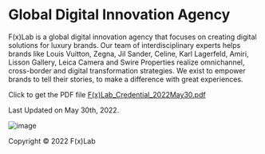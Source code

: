 # Global Digital Innovation Agency
F(x)Lab is a global digital innovation agency that focuses on creating digital solutions for luxury brands. Our team of interdisciplinary experts helps brands like Louis Vuitton, Zegna, Jil Sander, Celine, Karl Lagerfeld, Amiri, Lisson Gallery, Leica Camera and Swire Properties realize omnichannel, cross-border and digital transformation strategies. We exist to empower brands to tell their stories, to make a difference with great experiences.

Click to get the PDF file   [F(x)Lab_Credential_2022May30.pdf](https://github.com/ZihaoLu/FXLAB/blob/9b52aba280ab960ce991014a3505f8c359cd9ad6/F(x)Lab_Credential_2022May30.pdf)

Last Updated on May 30th, 2022.

![image](https://raw.githubusercontent.com/ZihaoLu/FXLAB/e1340cf1972e29a24dc67744ed146013ed225ed0/F(x)Lab_Credential_Cover.jpeg)

Copyright © 2022 F(x)Lab
